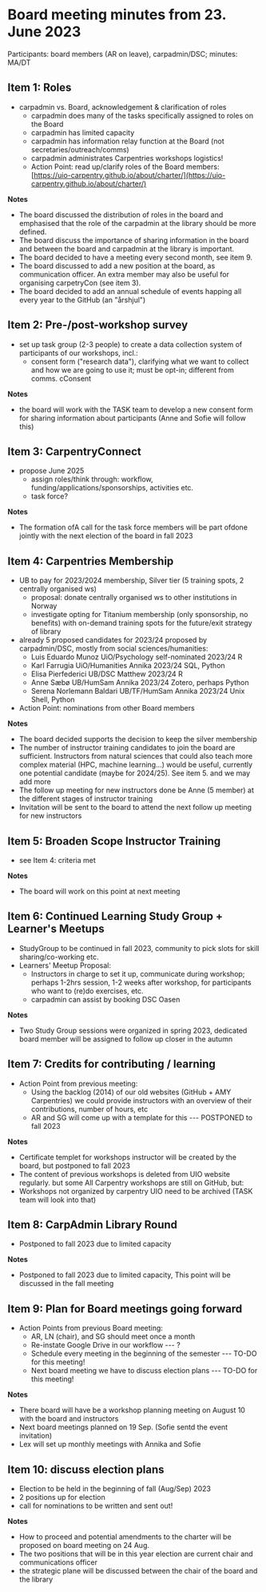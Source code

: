 # Board meeting minutes from 23. June 2023
Participants: board members (AR on leave), carpadmin/DSC; minutes: MA/DT


## Item 1: Roles

- carpadmin vs. Board, acknowledgement & clarification of roles
  - carpadmin does many of the tasks specifically assigned to roles on the Board
  - carpadmin has limited capacity
  - carpadmin has information relay function at the Board (not secretaries/outreach/comms)
  - carpadmin administrates Carpentries workshops logistics!
  - Action Point: read up/clarify roles of the Board members: [https://uio-carpentry.github.io/about/charter/](https://uio-carpentry.github.io/about/charter/)

**Notes**
- The board discussed the distribution of roles in the board and emphasised that the role of the carpadmin at the library should be more defined.
- The board discuss the importance of sharing information in the board and between the board and carpadmin at the library is important.
- The board decided to have a meeting every second month, see item 9.
- The board discussed to add a new position at the board, as communication officer. An extra member may also be useful for organising carpetryCon (see item 3).
- The board decided to add an annual schedule of events happing all every year to the GitHub (an "årshjul")


## Item 2: Pre-/post-workshop survey

- set up task group (2-3 people) to create a data collection system of participants of our workshops, incl.:
  - consent form ("research data"), clarifying what we want to collect and how we are going to use it; must be opt-in; different from comms. cConsent

**Notes**
- the board will work with the TASK team to develop a new consent form for sharing information about participants (Anne and Sofie will follow this)


## Item 3: CarpentryConnect

- propose June 2025
  - assign roles/think through: workflow, funding/applications/sponsorships, activities etc.
  - task force?

**Notes**
- The formation ofA call for the task force members will be part ofdone jointly with the next election of the board in fall 2023


## Item 4: Carpentries Membership

- UB to pay for 2023/2024 membership, Silver tier (5 training spots, 2 centrally organised ws)
  - proposal: donate centrally organised ws to other institutions in Norway
  - investigate opting for Titanium membership (only sponsorship, no benefits) with on-demand training spots for the future/exit strategy of library
- already 5 proposed candidates for 2023/24 proposed by carpadmin/DSC, mostly from social sciences/humanities:
  - Luis Eduardo Munoz UiO/Psychology self-nominated 2023/24 R
  - Karl Farrugia UiO/Humanities Annika 2023/24 SQL, Python
  - Elisa Pierfederici UB/DSC Matthew 2023/24 R
  - Anne Sæbø UB/HumSam Annika 2023/24 Zotero, perhaps Python
  - Serena Norlemann Baldari UB/TF/HumSam Annika 2023/24 Unix Shell, Python
- Action Point: nominations from other Board members

**Notes**
- The board decided supports the decision to keep the silver membership
- The number of instructor training candidates to join the board are sufficient. Instructors from natural sciences that could also teach more complex material (HPC, machine learning…) would be useful, currently one potential candidate (maybe for 2024/25). See item 5. and we may add more
- The follow up meeting for new instructors done be Anne (5 member) at the different stages of instructor training
- Invitation will be sent to the board to attend the next follow up meeting for new instructors


## Item 5: Broaden Scope Instructor Training

- see Item 4: criteria met

**Notes**
- The board will work on this point at next meeting


## Item 6: Continued Learning Study Group + Learner's Meetups

- StudyGroup to be continued in fall 2023, community to pick slots for skill sharing/co-working etc.
- Learners' Meetup Proposal:
  - Instructors in charge to set it up, communicate during workshop; perhaps 1-2hrs session, 1-2 weeks after workshop, for participants who want to (re)do exercises, etc.
  - carpadmin can assist by booking DSC Oasen

**Notes**
- Two Study Group sessions were organized in spring 2023, dedicated board member will be assigned to follow up closer in the autumn


## Item 7: Credits for contributing / learning

- Action Point from previous meeting:
  - Using the backlog (2014) of our old websites (GitHub + AMY Carpentries) we could provide instructors with an overview of their contributions, number of hours, etc
  - AR and SG will come up with a template for this --- POSTPONED to fall 2023

**Notes**
- Certificate templet for workshops instructor will be created by the board, but postponed to fall 2023
- The content of previous workshops is deleted from UIO website regularly. but some All Carpentry workshops are still on GitHub, but:
- Workshops not organized by carpentry UIO need to be archived (TASK team will look into that)


## Item 8: CarpAdmin Library Round

- Postponed to fall 2023 due to limited capacity

**Notes**
- Postponed to fall 2023 due to limited capacity, This point will be discussed in the fall meeting


## Item 9: Plan for Board meetings going forward

- Action Points from previous Board meeting:
  - AR, LN (chair), and SG should meet once a month
  - Re-instate Google Drive in our workflow --- ?
  - Schedule every meeting in the beginning of the semester --- TO-DO for this meeting!
  - Next board meeting we have to discuss election plans --- TO-DO for this meeting!

**Notes**
- There board will have be a workshop planning meeting on August 10 with the board and instructors
- Next board meetings planned on 19 Sep. (Sofie sentd the event invitation)
- Lex will set up monthly meetings with Annika and Sofie


## Item 10: discuss election plans

- Election to be held in the beginning of fall (Aug/Sep) 2023
- 2 positions up for election
- call for nominations to be written and sent out!

**Notes**
- How to proceed and potential amendments to the charter will be proposed on board meeting on 24 Aug.
- The two positions that will be in this year election are current chair and communications officer
- the strategic plane will be discussed between the chair of the board and the library
